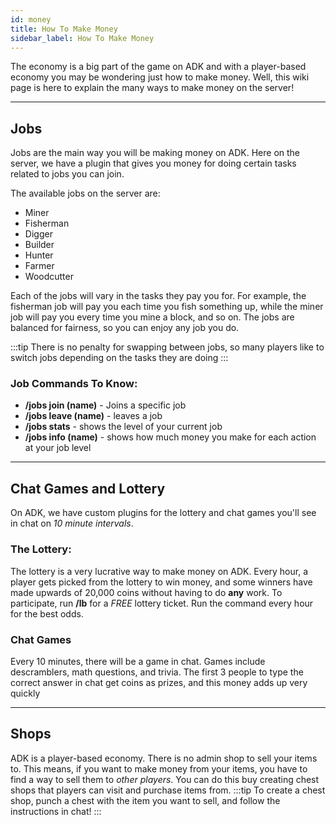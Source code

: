 ```yaml
---
id: money
title: How To Make Money
sidebar_label: How To Make Money
---
```

The economy is a big part of the game on ADK and with a player-based economy you may be wondering just how to make money. Well, this wiki page is here to explain the many ways to make money on the server!

---

## Jobs
Jobs are the main way you will be making money on ADK. Here on the server, we have a plugin that gives you money for doing certain tasks related to jobs you can join.

The available jobs on the server are:

- Miner
- Fisherman
- Digger
- Builder
- Hunter
- Farmer
- Woodcutter

Each of the jobs will vary in the tasks they pay you for. For example, the fisherman job will pay you each time you fish something up, while the miner job will pay you every time you mine a block, and so on. The jobs are balanced for fairness, so you can enjoy any job you do.

:::tip
There is no penalty for swapping between jobs, so many players like to switch jobs depending on the tasks they are doing
:::

### Job Commands To Know:

- **/jobs join (name)** - Joins a specific job
- **/jobs leave (name)** - leaves a job
- **/jobs stats** - shows the level of your current job
- **/jobs info (name)** - shows how much money you make for each action at your job level

---

## Chat Games and Lottery
On ADK, we have custom plugins for the lottery and chat games you'll see in chat on *10 minute intervals*.

### The Lottery:
The lottery is a very lucrative way to make money on ADK. Every hour, a player gets picked from the lottery to win money, and some winners have made upwards of 20,000 coins without having to do **any** work. To participate, run **/lb** for a *FREE* lottery ticket. Run the command every hour for the best odds.

### Chat Games
Every 10 minutes, there will be a game in chat. Games include descramblers, math questions, and trivia. The first 3 people to type the correct answer in chat get coins as prizes, and this money adds up very quickly

---
## Shops
ADK is a player-based economy. There is no admin shop to sell your items to. This means, if you want to make money from your items, you have to find a way to sell them to *other players*. You can do this buy creating chest shops that players can visit and purchase items from.
:::tip
To create a chest shop, punch a chest with the item you want to sell, and follow the instructions in chat!
:::

